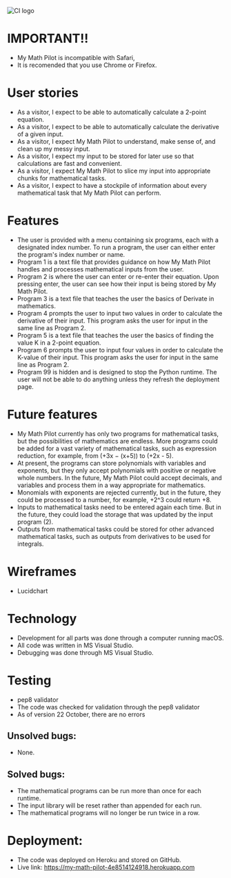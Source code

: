 ![CI logo](https://codeinstitute.s3.amazonaws.com/fullstack/ci_logo_small.png)

IMPORTANT!!
======
- My Math Pilot is incompatible with Safari,
- It is recomended that you use Chrome or Firefox.

User stories
======
- As a visitor, I expect to be able to automatically calculate a 2-point equation.
- As a visitor, I expect to be able to automatically calculate the derivative of a given input.
- As a visitor, I expect My Math Pilot to understand, make sense of, and clean up my messy input.
- As a visitor, I expect my input to be stored for later use so that calculations are fast and convenient.
- As a visitor, I expect My Math Pilot to slice my input into appropriate chunks for mathematical tasks.
- As a visitor, I expect to have a stockpile of information about every mathematical task that My Math Pilot can perform.

Features
======
- The user is provided with a menu containing six programs, each with a designated index number. To run a program, the user can either enter the program's index number or name. 
- Program 1 is a text file that provides guidance on how My Math Pilot handles and processes mathematical inputs from the user.
- Program 2 is where the user can enter or re-enter their equation. Upon pressing enter, the user can see how their input is being stored by My Math Pilot.
- Program 3 is a text file that teaches the user the basics of Derivate in mathematics.
- Program 4 prompts the user to input two values in order to calculate the derivative of their input. This program asks the user for input in the same line as Program 2.
- Program 5 is a text file that teaches the user the basics of finding the value K in a 2-point equation.
- Program 6 prompts the user to input four values in order to calculate the K-value of their input. This program asks the user for input in the same line as Program 2.
- Program 99 is hidden and is designed to stop the Python runtime. The user will not be able to do anything unless they refresh the deployment page.

Future features
======
- My Math Pilot currently has only two programs for mathematical tasks, but the possibilities of mathematics are endless. More programs could be added for a vast variety of mathematical tasks, such as expression reduction, for example, from (+3x − (x+5)) to (+2x - 5).
- At present, the programs can store polynomials with variables and exponents, but they only accept polynomials with positive or negative whole numbers. In the future, My Math Pilot could accept decimals, and variables and process them in a way appropriate for mathematics.
- Monomials with exponents are rejected currently, but in the future, they could be processed to a number, for example, +2^3 could return +8.
- Inputs to mathematical tasks need to be entered again each time. But in the future, they could load the storage that was updated by the input program (2).
- Outputs from mathematical tasks could be stored for other advanced mathematical tasks, such as outputs from derivatives to be used for integrals.

Wireframes
======
- Lucidchart

Technology
======
- Development for all parts was done through a computer running macOS.
- All code was written in MS Visual Studio.
- Debugging was done through MS Visual Studio.

Testing
======
- pep8 validator
- The code was checked for validation through the pep8 validator
- As of version 22 October, there are no errors

Unsolved bugs:
------
- None.

Solved bugs:
------
- The mathematical programs can be run more than once for each runtime.
- The input library will be reset rather than appended for each run.
- The mathematical programs will no longer be run twice in a row.

Deployment:
======
- The code was deployed on Heroku and stored on GitHub.
- Live link: https://my-math-pilot-4e8514124918.herokuapp.com
